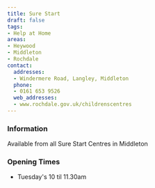 ```yaml
---
title: Sure Start
draft: false
tags:
- Help at Home
areas:
- Heywood
- Middleton
- Rochdale
contact:
  addresses:
  - Windermere Road, Langley, Middleton
  phone:
  - 0161 653 9526
  web_addresses:
  - www.rochdale.gov.uk/childrenscentres
---
```


### Information
Available from all Sure Start Centres in Middleton

### Opening Times
* Tuesday's   10 til 11.30am

